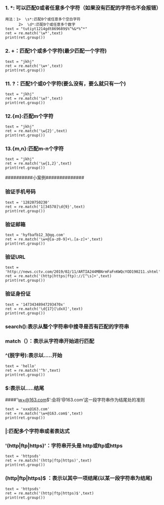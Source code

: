 ### 1. *: 可以匹配0或者任意多个字符（如果没有匹配的字符也不会报错）
```
用法：1>  \s*:匹配0个或任意多个空白字符
      2>  \d*:匹配0个或任意多个数字
text = "tutiyt1214gdt869689$%^%&*%^*"
ret = re.match('\w*',text)
print(ret.group())
```
### 2. +：匹配1个或多个字符(最少匹配一个字符)
```
text = "jkhj"
ret = re.match('\w+',text)
print(ret.group())
```
### 11. ?：匹配1个或0个字符(要么没有，要么就只有一个)
```
text = "jkhj"
ret = re.match('\w?',text)
print(ret.group())
```
### 12.{m}:匹配m个字符
```
text = "jkhj"
ret = re.match('\w{2}',text)
print(ret.group())
```
### 13.{m,n}:匹配m-n个字符
```
text = "jkhj"
ret = re.match('\w{1,2}',text)
print(ret.group())
```

##########小案例##############

### 验证手机号码
```
text = '12820750230'
ret = re.match('1[34578]\d{9}',text)
print(ret.group())
```
### 验证邮箱
```
text = 'hyfbafb12_3@qq.com'
ret = re.match('\w+@[a-z0-9]+\.[a-z]+',text)
print(ret.group())
```
### 验证URL
```
text = 'http://news.cctv.com/2019/02/11/ARTIA244MBNrmFaFnKWQcYOD190211.shtml'
ret = re.match('(http|https|ftp)://[^\s]+',text)
print(ret.group())
```
### 验证身份证
```
text = '14734348947293470x'
ret = re.match('\d{17}[\dxX]',text)
print(ret.group())
```
### search():表示从整个字符串中搜寻是否有匹配的字符串
### match（）：表示从字符串开始进行匹配

### ^(脱字号):表示以.....开始
```
text = 'hello'
ret = re.match('^h',text)
print(ret.group())
```

### $:表示以.....结尾
####'\w+@163.com$':会将‘@163.com’这一段字符串作为结尾处的准则
```
text = 'xxx@163.com'
ret = re.match('\w+@163.com$',text)
print(ret.group())
```
### |:匹配多个字符串或者表达式
### '(http|ftp|https)'：字符串开头是 http或ftp或https
```
text = 'httpsds'
ret = re.match('(http|ftp|https)',text)
print(ret.group())
```
### (http|ftp|https)$ ：表示以其中一项结尾(以某一段字符串为结尾)
```
text = 'httpsds'
ret = re.match('(http|ftp|https)$',text)
print(ret.group())
```
